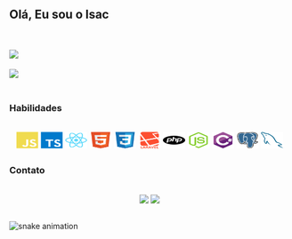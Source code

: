 ## Olá, Eu sou o Isac
 <p align="center" width="100%" style="display:inline-block"><br>
   <img align="center" height="300" src="https://github-readme-stats.vercel.app/api/top-langs/?username=kamuiryu&layout=compact&langs_count=16&theme=github_dark"/>
   <br><br>
   <img align="center" src="https://github-readme-stats.vercel.app/api?username=kamuiryu&show_icons=true&theme=github_dark&include_all_commits=true&count_private=true&hide=issues"/>
 <br>

  ##

### Habilidades
<p align="center" width="100%"><br>
  <img align="center" alt="Isac-Js" height="30" width="40" src="https://raw.githubusercontent.com/devicons/devicon/master/icons/javascript/javascript-plain.svg">
  <img align="center" alt="Isac-Ts" height="30" width="40" src="https://raw.githubusercontent.com/devicons/devicon/master/icons/typescript/typescript-plain.svg">
  <img align="center" alt="Isac-React" height="30" width="40" src="https://raw.githubusercontent.com/devicons/devicon/master/icons/react/react-original.svg">
  <img align="center" alt="Isac-HTML" height="30" width="40" src="https://raw.githubusercontent.com/devicons/devicon/master/icons/html5/html5-original.svg">
  <img align="center" alt="Isac-CSS" height="30" width="40" src="https://raw.githubusercontent.com/devicons/devicon/master/icons/css3/css3-original.svg">
  
  <img align="center" alt="Isac-Laravel" height="30" width="40" src="https://raw.githubusercontent.com/devicons/devicon/master/icons/laravel/laravel-plain-wordmark.svg">
  <img align="center" alt="Isac-PHP" height="30" width="40" src="https://raw.githubusercontent.com/devicons/devicon/master/icons/php/php-plain.svg">
  <img align="center" alt="Isac-Nodejs" height="30" width="40" src="https://raw.githubusercontent.com/devicons/devicon/master/icons/nodejs/nodejs-original.svg">
  <img align="center" alt="Isac-Csharp" height="30" width="40" src="https://raw.githubusercontent.com/devicons/devicon/master/icons/csharp/csharp-original.svg">

  <img align="center" alt="Isac-PostgreSQL" height="30" width="40" src="https://raw.githubusercontent.com/devicons/devicon/master/icons/postgresql/postgresql-original.svg">
  <img align="center" alt="Isac-MySQL" height="30" width="40" src="https://raw.githubusercontent.com/devicons/devicon/master/icons/mysql/mysql-original.svg">
<br>
</p>

 ##

 ### Contato 

<p align="center" width="100%"><br>
  <a href="https://www.linkedin.com/in/isacsantana" target="_blank"><img src="https://img.shields.io/badge/-LinkedIn-%230077B5?style=for-the-badge&logo=linkedin&logoColor=white" target="_blank"></a> 
  <a href = "mailto: isac.santana.souza@outlook.com.br"><img src="https://img.shields.io/badge/-Outlook-%230078D4?style=for-the-badge&logo=microsoftoutlook&logoColor=white" target="_blank"></a>
 <br>
</p>

 ##

<p align="center" width="100%">
 
 ![snake animation](https://github.com/kamuiryu/kamuiryu/blob/output/github-contribution-grid-snake2.svg)

</p>



